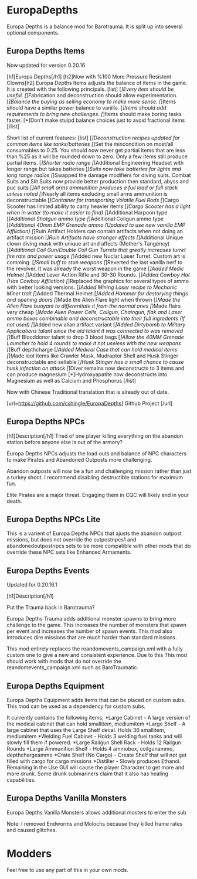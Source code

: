 # EuropaDepths
Europa Depths is a balance mod for Barotrauma. It is split up into several optional components.

## Europa Depths Items

Now updated for version 0.20.16

[h1]Europa Depths[/h1]
[h2]Now with %100 More Pressure Resistent Clowns[h2]
Europa Depths Items adjusts the balance of items in the game. It is created with the following principals.
[list]
[*]Every item should be useful.
[*]Fabrication and deconstruction should allow experimentation.
[*]Balance the buying as selling economy to make more sense.
[*]Items should have a similar power balance to vanilla.
[*]Items should add requirements to bring new challenges.
[*]Items should make boring tasks faster.
[*]Don't make stuipd balance choices just to avoid fractional items
[/list]

Short list of current features:
[list]
[*]Deconstruction recipes updated for common items like tanks/batteries
[*]Set the mincondition on most/all consumables to 0.25. You should now never get partial items that are less than %25 as it will be rounded down to zero. Only a few items still produce partial items.
[*]Shorter radio range
[*]Additional Engineering Headset with longer range but takes batteries
[*]Suits now take batteries for lights and long range radios
[*]Swapped the damage modifiers for diving suits. Combat Suits and Slit Suits now provide better production then standard, abyss and puc suits
[*]All small arms ammunition produces a full load or full stack unless noted
[*]Nearly all items excluding small arms ammunition is deconstructable
[*]Container for transporting Volatile Fuel Rods
[*]Cargo Scooter has limited ability to carry heavier items
[*]Cargo Scooter has a light when in water (to make it easier to find)
[*]Additional Harpoon type
[*]Additional Shotgun ammo type
[*]Additional Coilgun ammo type
[*]Additional 40mm EMP Grenade ammo (Updated to use new vanilla EMP Affliction)
[*]Ruin Artifact Holders can contain artifacts when not doing an artifact mission
[*]Ruin Artifacts have stronger effects
[*]Additional Unique clown diving mask with unique art and affects (Mother's Tangency)
[*]Additional Coil Gun/Double Coil Gun Turrets that greatly increases turret fire rate and power usage
[*]Added new Nuclar Laser Turret. Custom art is comming.
[*]Small buff to stun weapons
[*]Reverted the last vanilla nerf to the revolver. It was already the worst weapon in the game
[*]Added Medic Helmet
[*]Added Lever Action Rifle and 30-30 Rounds.
[*]Added Cowboy Hat (Has Cowboy Affliction)
[*]Replaced the graphics for several types of ammo with better looking versions.
[*]Added Mining Laser recipe to Mechanic Miner trait
[*]Added Thermal Helmet
[*]Added Hammer for destorying things and opening doors
[*]Made the Alien Flare light when thrown
[*]Made the Alien Flare buoyant to differentiate it from the normal ones
[*]Made flairs very cheap
[*]Made Alien Power Cells, Coilgun, Chaingun, flak and Laser ammo boxes combinable and deconstructable into their full ingredents (If not used)
[*]Added new alian artifact variant
[*]Added Dirtybomb to Military Applications talant since the old talant it was connected to was removed
[*]Buff Blooddonor talant to drop 3 blood bags
[*]Allow the 40MM Grenade Launcher to hold 4 rounds to make it not useless with the new weapons
[*]Buff depthcharge
[*]Added Medical Case that can hold medical items
[*]Made loot items like Crawler Mask, Mudraptor Shell and Husk Stinger deconstructable and sellable
[*]Husk Stinger has a small chance to cause husk infection on attack
[*]Diver remains now deconstructs to 3 items and can produce magnesium
[*]Hydroxyapatite now deconstructs into Magnesium as well as Calcium and Phosphorus
[/list]

Now with Chinese Traditional translation that is already out of date.


[url=https://github.com/cshingle/EuropaDepths] Github Project [/url]

## Europa Depths NPCs
[h1]Description[/h1]
Tired of one player killing everything on the abandon station before anyone else is out of the armory?

Europa Depths NPCs adjusts the load outs and balance of NPC characters to make Pirates and Abandoned Outposts more challenging.

Abandon outposts will now be a fun and challenging mission rather than just a turkey shoot. I recommend disabling destructible stations for maximum fun.

Elite Pirates are a major threat. Engaging them in CQC will likely end in your death.

## Europa Depths NPCs Lite
This is a varient of Europa Depths NPCs that ajusts the abandon outpost missions, but does not override the outpostnpcs1 and abandonedoutpostnpcs sets to be more compatible with other mods that do override these NPC sets like Enhanced Armaments.

## Europa Depths Events
Updated for 0.20.16.1

[h1]Description[/h1]

Put the Trauma back in Barotrauma?

Europa Depths Trauma adds additional monster spawns to bring more challenge to the game.
This increases the number of monsters that spawn per event and increases the number of spawn events.
This mod also introduces dire missions that are much harder than standard missions.

This mod entirely replaces the reandomevents_campaign.xml with a fully custom one to give a new and consistent experience. Due to this This mod should work with mods that do not override the reandomevents_campaign.xml such as BaroTraumatic.

## Europa Depths Equipment
Europa Depths Equipment adds items that can be placed on custom subs. This mod can be used as a dependency for custom subs.

It currently contains the following items;
*Large Cabinet - A large version of the medical cabinet that can hold smallitem, mediumitem
*Large Shelf - A large cabinet that uses the Large Shelf decal. Holds 36 smallitem, mediumitem
*Welding Fuel Cabinet - Holds 3 welding fuel tanks and will slowly fill them if powered.
*Large Railgun Shell Rack - Holds 12 Railgun Rounds
*Large Ammunition Shelf - Holds 4 ammobox, coilgunammo, depthchargeammo
*Crate Shelf (No Cargo) - Create Shelf that will not get filled with cargo for cargo missions
*Distiller - Slowly produces Ethanol. Remaining in the Use GUI will cause the player Character to get more and more drunk. Some drunk submariners claim that it also has healing capabilities.

## Europa Depths Vanilla Monsters
Europa Depths Vanilla Monsters allows additional mosters to enter the sub

Note: I removed Endworms and Molochs because they killed frame rates and caused glitches.

# Modders
Feel free to use any part of this in your own mods.